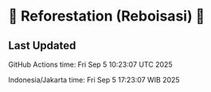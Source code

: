 
# 🌳 Reforestation (Reboisasi) 🌲

## Last Updated

GitHub Actions time: Fri Sep  5 10:23:07 UTC 2025

Indonesia/Jakarta time: Fri Sep  5 17:23:07 WIB 2025
